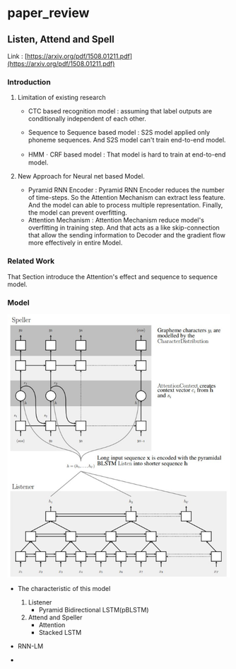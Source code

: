 # paper_review

## Listen, Attend and Spell

Link : [https://arxiv.org/pdf/1508.01211.pdf](https://arxiv.org/pdf/1508.01211.pdf)

### Introduction

1. Limitation of existing research

   - CTC based recognition model : assuming that label outputs are conditionally independent of each other.
   - Sequence to Sequence based model : S2S model applied only phoneme sequences. And S2S model can't train end-to-end model.

   - HMMㆍCRF based model : That model is hard to train at end-to-end model.   

2. New Approach for Neural net based Model.

   - Pyramid RNN Encoder : Pyramid RNN Encoder reduces the number of time-steps. So the Attention Mechanism can extract less feature. And the model can able to process multiple representation. Finally, the model can prevent overfitting.
   - Attention Mechanism : Attention Mechanism reduce model's overfitting in training step. And that acts as a like skip-connection that allow the sending information to Decoder and the gradient flow more effectively in entire Model. 

### Related Work

That Section introduce the Attention's effect and sequence to sequence model.

### Model 

![model structure image from paper](./img/model_structure.jpg) 

- The characteristic of this model
  1. Listener
     - Pyramid Bidirectional LSTM(pBLSTM)
  2. Attend and Speller
     - Attention
     - Stacked LSTM

- RNN-LM
- 